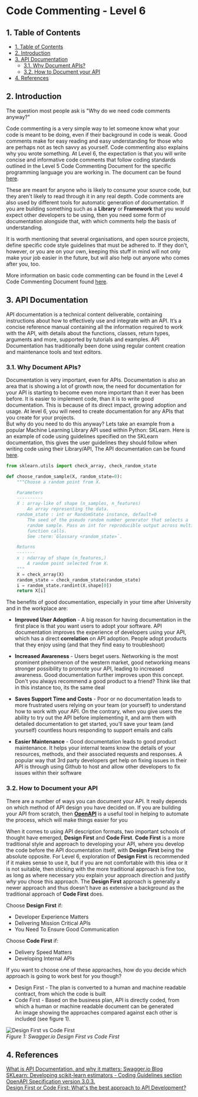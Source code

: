 # Code Commenting - Level 6 <!-- omit in toc -->

## 1. Table of Contents

- [1. Table of Contents](#1-table-of-contents)
- [2. Introduction](#2-introduction)
- [3. API Documentation](#3-api-documentation)
  - [3.1. Why Document APIs?](#31-why-document-apis)
  - [3.2. How to Document your API](#32-how-to-document-your-api)
- [4. References](#4-references)

## 2. Introduction

The question most people ask is "Why do we need code comments anyway?"

Code commenting is a very simple way to let someone know what your code is meant to be doing, even if their background in code is weak. Good comments make for easy reading and easy understanding for those who are perhaps not as tech savvy as yourself. Code commenting also explains why you wrote something. At Level 6, the expectation is that you will write concise and informative code comments that follow coding standards outlined in the Level 5 Code Commenting Document for the specific programming language you are working in. The document can be found [here](../level-5/level5-code-commenting.md).

These are meant for anyone who is likely to consume your source code, but they aren't likely to read through it in any real depth. Code comments are also used by different tools for automatic generation of documentation.
If you are building something such as a **Library** or **Framework** that you would expect other developers to be using, then you need some form of documentation alongside that, with which comments help the basis of understanding.

It is worth mentioning that several organisations, and open source projects, define specific code style guidelines that must be adhered to.
If they don’t, however, or you are on your own, keeping this stuff in mind will not only make your job easier in the future, but will also help out anyone who comes after you, too.

More information on basic code commenting can be found in the Level 4 Code Commenting Document found [here](../level-4/level4-code-commenting.md).  

## 3. API Documentation

API documentation is a technical content deliverable, containing instructions about how to effectively use and integrate with an API. It’s a concise reference manual containing all the information required to work with the API, with details about the functions, classes, return types, arguments and more, supported by tutorials and examples. API Documentation has traditionally been done using regular content creation and maintenance tools and text editors.

### 3.1. Why Document APIs?

Documentation is very important, even for APIs. Documentation is also an area that is showing a lot of growth now, the need for documentation for your API is starting to become even more important than it ever has been before. It is easier to implement code, than it is to write good documentation. This is because of its direct impact, growing adoption and usage. At level 6, you will need to create documentation for any APIs that you create for your projects.  
But why do you need to do this anyway? Lets take an example from a popular Machine Learning Library API used within Python: SKLearn. Here is an example of code using guidelines specified on the SKLearn documentation, this gives the user guidelines they should follow when writing code using their Library/API, The API documentation can be found [here](https://scikit-learn.org/stable/developers/develop.html#coding-guidelines).

```python
from sklearn.utils import check_array, check_random_state

def choose_random_sample(X, random_state=0):
    """Choose a random point from X.

    Parameters
    ----------
    X : array-like of shape (n_samples, n_features)
        An array representing the data.
    random_state : int or RandomState instance, default=0
        The seed of the pseudo random number generator that selects a
        random sample. Pass an int for reproducible output across multiple
        function calls.
        See :term:`Glossary <random_state>`.

    Returns
    -------
    x : ndarray of shape (n_features,)
        A random point selected from X.
    """
    X = check_array(X)
    random_state = check_random_state(random_state)
    i = random_state.randint(X.shape[0])
    return X[i]
```

The benefits of good documentation, especially in your time after University and in the workplace are:

- **Improved User Adoption** - A big reason for having documentation in the first place is that you want users to adopt your software. API documentation improves the experience of developers using your API, which has a direct **correlation** on API adoption. People adopt products that they enjoy using (and that they find easy to troubleshoot)

- **Increased Awareness** - Users beget users. Networking is the most prominent phenomenon of the western market, good networking means stronger possibility to promote your API, leading to increased awareness. Good documentation further improves upon this concept. Don't you always recommend a good product to a friend? Think like that in this instance too, its the same deal

- **Saves Support Time and Costs** - Poor or no documentation leads to more frustrated users relying on your team (or yourself) to understand how to work with your API. On the contrary, when you give users the ability to try out the API before implementing it, and arm them with detailed documentation to get started, you’ll save your team (and yourself) countless hours responding to support emails and calls

- **Easier Maintenance** - Good documentation leads to good product maintenance. It helps your internal teams know the details of your resources, methods, and their associated requests and responses. A popular way that 3rd party developers get help on fixing issues in their API is through using Github to host and allow other developers to fix issues within their software

### 3.2. How to Document your API

There are a number of ways you can document your API. It really depends on which method of API design you have decided on. If you are building your API from scratch, then [**OpenAPI**](http://spec.openapis.org/oas/v3.0.3) is a useful tool in helping to automate the process, which will make things easier for you  

When it comes to using API description formats, two important schools of thought have emerged, **Design First** and **Code First**. **Code First** is a more traditional style and approach to developing your API, where you develop the code before the API documentation itself, with **Design First** being the absolute opposite. For Level 6, exploration of **Design First** is recommended if it makes sense to use it, but if you are not comfortable with this idea or it is not suitable, then sticking with the more traditional approach is fine too, as long as where necessary you explain your approach direction and justify *why* you chose this approach. The **Design First** approach is generally a newer approach and thus doesn't have as extensive a background as the traditional approach of **Code First** does.

Choose **Design First** if:

- Developer Experience Matters
- Delivering Mission Critical APIs
- You Need To Ensure Good Communication  

Choose **Code First** if:

- Delivery Speed Matters
- Developing Internal APIs

If you want to choose one of these approaches, how do you decide which approach is going to work best for you though?  

- Design First - The plan is converted to a human and machine readable contract, from which the code is built
- Code First   - Based on the business plan, API is directly coded, from which a human or machine readable document can be generated  
An image showing the approaches compared against each other is included (see figure 1).

![Design First vs Code First](https://static1.smartbear.co/swagger/media/blog/wp/designvscode.jpg)  
*Figure 1: Swagger.io Design First vs Code First*

## 4. References

[What is API Documentation, and why it matters: Swagger.io Blog](https://swagger.io/blog/api-documentation/what-is-api-documentation-and-why-it-matters/)  
[SKLearn: Developing scikit-learn estimators - Coding Guidelines section](https://scikit-learn.org/stable/developers/develop.html#coding-guidelines)  
[OpenAPI Specification version 3.0.3.](http://spec.openapis.org/oas/v3.0.3)  
[Design First or Code First: What's the best approach to API Development?](https://swagger.io/blog/api-design/design-first-or-code-first-api-development/)  
